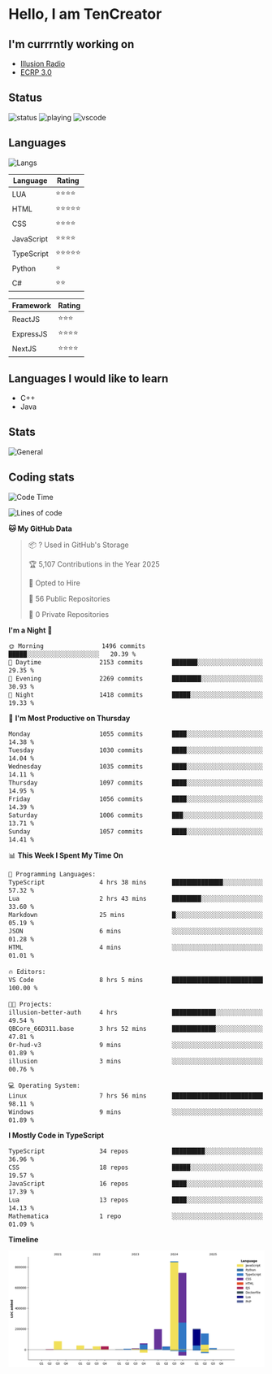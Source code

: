 # Hello, I am TenCreator

## I'm currrntly working on
- [Illusion Radio](https://illusionradio.co.uk/)
- [ECRP 3.0](http://github.com/Emerald-Coast-Roleplay/)

## Status
![status](https://api.statusbadges.me/badge/status/518334475038359555?simple=true&style=for-the-badge)
![playing](https://api.statusbadges.me/badge/playing/518334475038359555?style=for-the-badge)
![vscode](https://api.statusbadges.me/badge/vscode/518334475038359555?style=for-the-badge)

## Languages
![Langs](https://github-readme-stats.vercel.app/api/top-langs/?username=tencreator&layout=compact&theme=radical)


|Language|Rating|
|--------|------|
|LUA|⭐️⭐️⭐️⭐️|
|HTML|⭐️⭐️⭐️⭐️⭐️|
|CSS|⭐️⭐️⭐️⭐️|
|JavaScript|⭐️⭐️⭐️⭐️|
|TypeScript|⭐️⭐️⭐️⭐️⭐️|
|Python|⭐️|
|C#|⭐️⭐️ |

|Framework|Rating|
|--------|------|
|ReactJS|⭐️⭐️⭐|
|ExpressJS|⭐️⭐️⭐️⭐️|
|NextJS|⭐️⭐️⭐⭐️|

## Languages I would like to learn
- C++
- Java

## Stats
![General](https://github-readme-stats.vercel.app/api?username=tencreator&show_icons=true&theme=radical)

## Coding stats

<!--START_SECTION:waka-->
![Code Time](http://img.shields.io/badge/Code%20Time-674%20hrs%205%20mins-blue)

![Lines of code](https://img.shields.io/badge/From%20Hello%20World%20I%27ve%20Written-2.5%20million%20lines%20of%20code-blue)

**🐱 My GitHub Data** 

> 📦 ? Used in GitHub's Storage 
 > 
> 🏆 5,107 Contributions in the Year 2025
 > 
> 💼 Opted to Hire
 > 
> 📜 56 Public Repositories 
 > 
> 🔑 0 Private Repositories 
 > 
**I'm a Night 🦉** 

```text
🌞 Morning                1496 commits        █████░░░░░░░░░░░░░░░░░░░░   20.39 % 
🌆 Daytime                2153 commits        ███████░░░░░░░░░░░░░░░░░░   29.35 % 
🌃 Evening                2269 commits        ████████░░░░░░░░░░░░░░░░░   30.93 % 
🌙 Night                  1418 commits        █████░░░░░░░░░░░░░░░░░░░░   19.33 % 
```
📅 **I'm Most Productive on Thursday** 

```text
Monday                   1055 commits        ████░░░░░░░░░░░░░░░░░░░░░   14.38 % 
Tuesday                  1030 commits        ████░░░░░░░░░░░░░░░░░░░░░   14.04 % 
Wednesday                1035 commits        ████░░░░░░░░░░░░░░░░░░░░░   14.11 % 
Thursday                 1097 commits        ████░░░░░░░░░░░░░░░░░░░░░   14.95 % 
Friday                   1056 commits        ████░░░░░░░░░░░░░░░░░░░░░   14.39 % 
Saturday                 1006 commits        ███░░░░░░░░░░░░░░░░░░░░░░   13.71 % 
Sunday                   1057 commits        ████░░░░░░░░░░░░░░░░░░░░░   14.41 % 
```


📊 **This Week I Spent My Time On** 

```text
💬 Programming Languages: 
TypeScript               4 hrs 38 mins       ██████████████░░░░░░░░░░░   57.32 % 
Lua                      2 hrs 43 mins       ████████░░░░░░░░░░░░░░░░░   33.60 % 
Markdown                 25 mins             █░░░░░░░░░░░░░░░░░░░░░░░░   05.19 % 
JSON                     6 mins              ░░░░░░░░░░░░░░░░░░░░░░░░░   01.28 % 
HTML                     4 mins              ░░░░░░░░░░░░░░░░░░░░░░░░░   01.01 % 

🔥 Editors: 
VS Code                  8 hrs 5 mins        █████████████████████████   100.00 % 

🐱‍💻 Projects: 
illusion-better-auth     4 hrs               ████████████░░░░░░░░░░░░░   49.54 % 
QBCore_66D311.base       3 hrs 52 mins       ████████████░░░░░░░░░░░░░   47.81 % 
0r-hud-v3                9 mins              ░░░░░░░░░░░░░░░░░░░░░░░░░   01.89 % 
illusion                 3 mins              ░░░░░░░░░░░░░░░░░░░░░░░░░   00.76 % 

💻 Operating System: 
Linux                    7 hrs 56 mins       █████████████████████████   98.11 % 
Windows                  9 mins              ░░░░░░░░░░░░░░░░░░░░░░░░░   01.89 % 
```

**I Mostly Code in TypeScript** 

```text
TypeScript               34 repos            █████████░░░░░░░░░░░░░░░░   36.96 % 
CSS                      18 repos            █████░░░░░░░░░░░░░░░░░░░░   19.57 % 
JavaScript               16 repos            ████░░░░░░░░░░░░░░░░░░░░░   17.39 % 
Lua                      13 repos            ████░░░░░░░░░░░░░░░░░░░░░   14.13 % 
Mathematica              1 repo              ░░░░░░░░░░░░░░░░░░░░░░░░░   01.09 % 
```



**Timeline**

![Lines of Code chart](https://raw.githubusercontent.com/tencreator/tencreator/main/assets/bar_graph.png)


<!--END_SECTION:waka-->
